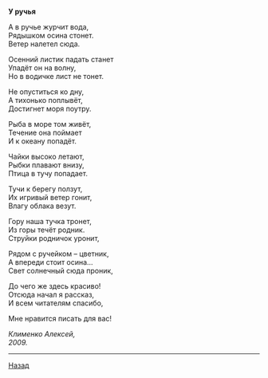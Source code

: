 ﻿**У ручья**  

А в ручье журчит вода,  
Рядышком осина стонет.  
Ветер налетел сюда.  

Осенний листик падать станет  
Упадёт он на волну,  
Но в водичке лист не тонет.  

Не опуститься ко дну,  
А тихонько поплывёт,  
Достигнет моря поутру.  

Рыба в море том живёт,  
Течение она поймает  
И к океану попадёт.  

Чайки высоко летают,  
Рыбки плавают внизу,  
Птица в тучу попадает.  

Тучи к берегу ползут,  
Их игривый ветер гонит,  
Влагу облака везут.  

Гору наша тучка тронет,  
Из горы течёт родник.  
Струйки родничок уронит,  

Рядом с ручейком – цветник,  
А впереди стоит осина…  
Свет солнечный сюда проник,  

До чего же здесь красиво!  
Отсюда начал я рассказ,  
И всем читателям спасибо,  

Мне нравится писать для вас!  

_Клименко Алексей,_  
_2009._  

---

[Назад](./)
